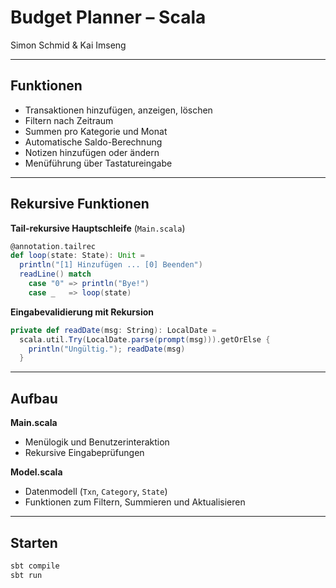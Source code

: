 # Budget Planner – Scala

Simon Schmid & Kai Imseng

---

## Funktionen

- Transaktionen hinzufügen, anzeigen, löschen
- Filtern nach Zeitraum
- Summen pro Kategorie und Monat
- Automatische Saldo-Berechnung
- Notizen hinzufügen oder ändern
- Menüführung über Tastatureingabe

---

## Rekursive Funktionen

**Tail-rekursive Hauptschleife**
(`Main.scala`)
```scala
@annotation.tailrec
def loop(state: State): Unit =
  println("[1] Hinzufügen ... [0] Beenden")
  readLine() match
    case "0" => println("Bye!")
    case _   => loop(state)
```

**Eingabevalidierung mit Rekursion**
```scala
private def readDate(msg: String): LocalDate =
  scala.util.Try(LocalDate.parse(prompt(msg))).getOrElse {
    println("Ungültig."); readDate(msg)
  }
```

---

## Aufbau

**Main.scala**
- Menülogik und Benutzerinteraktion
- Rekursive Eingabeprüfungen

**Model.scala**
- Datenmodell (`Txn`, `Category`, `State`)
- Funktionen zum Filtern, Summieren und Aktualisieren

---

## Starten

```bash
sbt compile
sbt run
```
